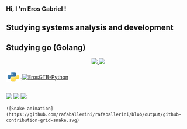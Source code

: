 ### Hi, I 'm Eros Gabriel !

## Studying systems analysis and development
## Studying go (Golang)

<div align="center">
  <a href="https://github.com/ErosGTB">
  <img height="180em" src="https://github-readme-stats.vercel.app/api?username=ErosGTB&show_icons=true&theme=dark&include_all_commits=true&count_private=true"/>
  <img height="180em" src="https://github-readme-stats.vercel.app/api/top-langs/?username=ErosGTB&layout=compact&langs_count=7&theme=dark"/>
</div>
  
  <div style="display: inline_block"><br>
  <img align="center" alt="ErosGTB-Python" height="30" width="40" src="https://raw.githubusercontent.com/devicons/devicon/master/icons/python/python-original.svg">
  <img align="center" alt="ErosGTB-Python" height="30" width="40" src="https://cdn.jsdelivr.net/gh/devicons/devicon/icons/go/go-original-wordmark.svg" />
  
   </div>
  
  ##
  
  <div>
    <a href = "mailto:erosgatb08bripg61@gmail.com"><img src="https://img.shields.io/badge/-Gmail-%23333?style=for-the-badge&logo=gmail&logoColor=white" target="_blank"></a>
     <a href="https://www.linkedin.com/in/eros-gabriel-trobia-baumel-29170123a" target="_blank"><img src="https://img.shields.io/badge/-LinkedIn-%230077B5?style=for-the-badge&logo=linkedin&logoColor=white" target="_blank"></a>
    <a href="https://instagram.com/erosgabriel_8" target="_blank"><img src="https://img.shields.io/badge/-Instagram-%23E4405F?style=for-the-badge&logo=instagram&logoColor=white" target="_blank"></a>
    
    ![Snake animation](https://github.com/rafaballerini/rafaballerini/blob/output/github-contribution-grid-snake.svg)
    
  </div>
  
